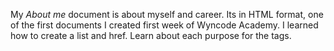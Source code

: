 My *About me* document is about myself and  career. Its in HTML format, one of the first documents I created first week of Wyncode Academy. I learned how to create a list and href. Learn about each purpose for the tags.
